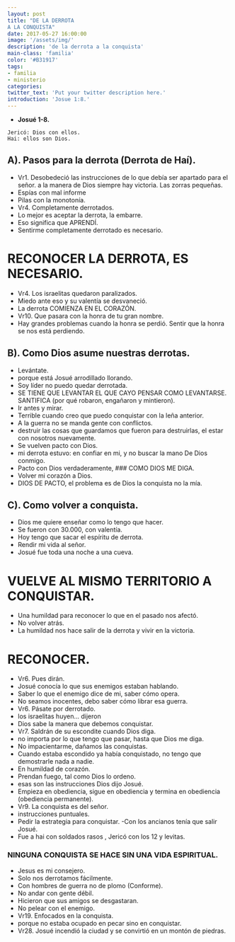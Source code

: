 ```yaml
---
layout: post
title: "DE LA DERROTA
A LA CONQUISTA"
date: 2017-05-27 16:00:00
image: '/assets/img/'
description: 'de la derrota a la conquista'
main-class: 'familia'
color: '#B31917'
tags:
- familia
- ministerio
categories:
twitter_text: 'Put your twitter description here.'
introduction: 'Josue 1:8.'
---
```


- **Josué 1-8.**
```
Jericó: Dios con ellos.
Hai: ellos son Dios.
```
## A). Pasos para la derrota (Derrota de Haí).
- Vr1. Desobedeció las instrucciones de lo que debía ser apartado para el señor. a la manera de Dios siempre hay victoria.
Las zorras pequeñas.
- Espías con mal informe
- Pilas con la monotonía.
- Vr4. Completamente derrotados.
- Lo mejor es aceptar la derrota, la embarre.
- Eso significa que APRENDÍ.
- Sentirme completamente derrotado es necesario.
# RECONOCER LA DERROTA, ES NECESARIO.
- Vr4. Los israelitas quedaron paralizados.
- Miedo ante eso y su valentía se desvaneció.
- La derrota COMIENZA EN EL CORAZÓN.
- Vr10. Que pasara con la honra de tu gran nombre.
- Hay grandes problemas cuando la honra se perdió.
Sentir que la honra se nos está perdiendo.
## B). Como Dios asume nuestras derrotas.
- Levántate.
- porque está Josué arrodillado llorando.
- Soy líder no puedo quedar derrotada.
- SE TIENE QUE LEVANTAR EL QUE CAYO
PENSAR COMO LEVANTARSE.
SANTIFICA (por qué robaron, engañaron y mintieron).
- Ir antes y mirar.
- Terrible cuando creo que puedo conquistar con la leña anterior.
- A la guerra no se manda gente con conflictos.
- destruir las cosas que guardamos que fueron para destruirlas, el estar con nosotros nuevamente.
- Se vuelven pacto con Dios.
- mi derrota estuvo: en confiar en mi, y no buscar la mano De Dios conmigo.
- Pacto con Dios verdaderamente, ### COMO DIOS ME DIGA.
- Volver mi corazón a Dios.
- DIOS DE PACTO, el problema es de Dios la conquista no la mía.
## C). Como volver a conquista.
- Dios me quiere enseñar como lo tengo que hacer.
- Se fueron con 30.000, con valentía.
- Hoy tengo que sacar el espíritu de derrota.
- Rendir mi vida al señor.
- Josué fue toda una noche a una cueva.
# VUELVE AL MISMO TERRITORIO A CONQUISTAR.
- Una humildad para reconocer lo que en el pasado nos afectó.
- No volver atrás.
- La humildad nos hace salir de la derrota y vivir en la victoria.
# RECONOCER.
- Vr6. Pues dirán.
- Josué conocía lo que sus enemigos estaban hablando.
- Saber lo que el enemigo dice de mi, saber cómo opera.
- No seamos inocentes, debo saber cómo librar esa guerra.
- Vr6. Pásate por derrotado.
- los israelitas huyen... dijeron
- Dios sabe la manera que debemos conquistar.
- Vr7. Saldrán de su escondite cuando Dios diga.
- no importa por lo que tengo que pasar, hasta que Dios me diga.
- No impacientarme, dañamos las conquistas.
- Cuando estaba escondido ya había conquistado, no tengo que demostrarle nada a nadie.
- En humildad de corazón.
- Prendan fuego, tal como Dios lo ordeno.
- esas son las instrucciones Dios dijo Josué.
- Empieza en obediencia, sigue en obediencia y termina en obediencia (obediencia permanente).
- Vr9. La conquista es del señor.
- instrucciones puntuales.
- Pedir la estrategia para conquistar.
-Con los ancianos tenía que salir Josué.
- Fue a hai con soldados rasos , Jericó con los 12 y levitas.
### NINGUNA CONQUISTA SE HACE SIN UNA VIDA ESPIRITUAL.
- Jesus es mi consejero.
- Solo nos derrotamos fácilmente.
- Con hombres de guerra no de plomo (Conforme).
- No andar con gente débil.
- Hicieron que sus amigos se desgastaran.
- No pelear con el enemigo.
- Vr19. Enfocados en la conquista.
- porque no estaba ocupado en pecar sino en conquistar.
- Vr28. Josué incendió la ciudad y se convirtió en un montón de piedras.


[jekyll-gh]: https://github.com/mojombo/jekyll
[jekyll]:    http://jekyllrb.com
